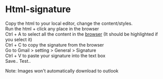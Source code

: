 # Html-signature  
Copy the html to your local editor, change the content/styles.    
Run the html + click any place in the browser   
Ctrl + A to select all the content in the <u>browser</u> (It should be highlighted if you select it)       
Ctrl + C to copy the signature from the browser   
Go to Gmail > setting > General > Signature   
Ctrl + V  to paste your signature into the text box   
Save..
Test..   
  
Note: Images won't automatically download to outlook  
